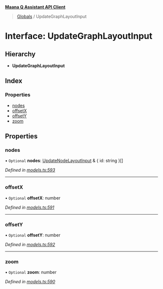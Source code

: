 **[Maana Q Assistant API Client](../README.md)**

> [Globals](../README.md) / UpdateGraphLayoutInput

# Interface: UpdateGraphLayoutInput

## Hierarchy

* **UpdateGraphLayoutInput**

## Index

### Properties

* [nodes](updategraphlayoutinput.md#nodes)
* [offsetX](updategraphlayoutinput.md#offsetx)
* [offsetY](updategraphlayoutinput.md#offsety)
* [zoom](updategraphlayoutinput.md#zoom)

## Properties

### nodes

• `Optional` **nodes**: [UpdateNodeLayoutInput](updatenodelayoutinput.md) & { id: string  }[]

*Defined in [models.ts:593](https://github.com/maana-io/q-assistant-client/blob/1a0616f/src/models.ts#L593)*

___

### offsetX

• `Optional` **offsetX**: number

*Defined in [models.ts:591](https://github.com/maana-io/q-assistant-client/blob/1a0616f/src/models.ts#L591)*

___

### offsetY

• `Optional` **offsetY**: number

*Defined in [models.ts:592](https://github.com/maana-io/q-assistant-client/blob/1a0616f/src/models.ts#L592)*

___

### zoom

• `Optional` **zoom**: number

*Defined in [models.ts:590](https://github.com/maana-io/q-assistant-client/blob/1a0616f/src/models.ts#L590)*
